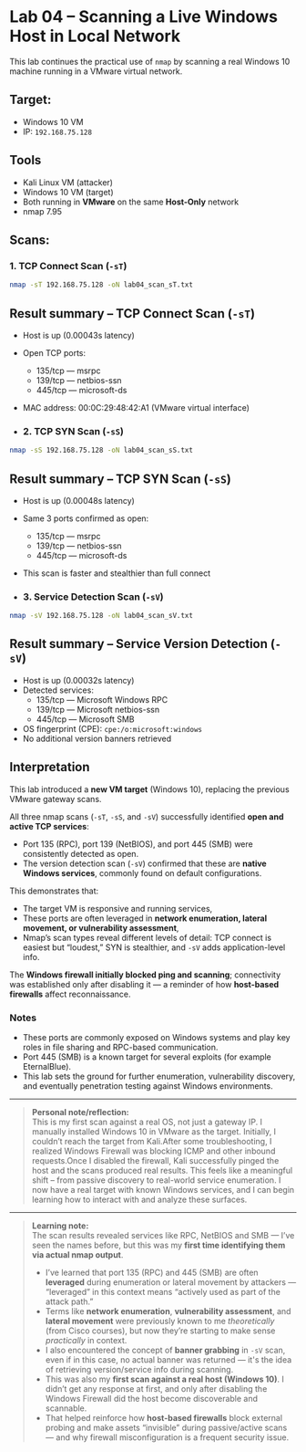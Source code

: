 # Lab 04 – Scanning a Live Windows Host in Local Network

This lab continues the practical use of `nmap` by scanning a real Windows 10 machine running in a VMware virtual network.

## Target:
- Windows 10 VM
- IP: `192.168.75.128`

## Tools
- Kali Linux VM (attacker)
- Windows 10 VM (target)
- Both running in **VMware** on the same **Host-Only** network
- nmap 7.95

## Scans:

### 1. TCP Connect Scan (`-sT`)
```bash
nmap -sT 192.168.75.128 -oN lab04_scan_sT.txt
```
## Result summary – TCP Connect Scan (`-sT`)
- Host is up (0.00043s latency)
- Open TCP ports:
  - 135/tcp — msrpc
  - 139/tcp — netbios-ssn
  - 445/tcp — microsoft-ds
- MAC address: 00:0C:29:48:42:A1 (VMware virtual interface)

- ### 2. TCP SYN Scan (`-sS`)
```bash
nmap -sS 192.168.75.128 -oN lab04_scan_sS.txt
```
## Result summary – TCP SYN Scan (`-sS`)
- Host is up (0.00048s latency)
- Same 3 ports confirmed as open:
  - 135/tcp — msrpc
  - 139/tcp — netbios-ssn
  - 445/tcp — microsoft-ds
- This scan is faster and stealthier than full connect

- ### 3. Service Detection Scan (`-sV`)
```bash
nmap -sV 192.168.75.128 -oN lab04_scan_sV.txt
```
## Result summary – Service Version Detection (`-sV`)
- Host is up (0.00032s latency)
- Detected services:
  - 135/tcp — Microsoft Windows RPC
  - 139/tcp — Microsoft netbios-ssn
  - 445/tcp — Microsoft SMB
- OS fingerprint (CPE): `cpe:/o:microsoft:windows`
- No additional version banners retrieved

## Interpretation
This lab introduced a **new VM target** (Windows 10), replacing the previous VMware gateway scans.

All three nmap scans (`-sT`, `-sS`, and `-sV`) successfully identified **open and active TCP services**:
- Port 135 (RPC), port 139 (NetBIOS), and port 445 (SMB) were consistently detected as open.
- The version detection scan (`-sV`) confirmed that these are **native Windows services**, commonly found on default configurations.

This demonstrates that:
- The target VM is responsive and running services,
- These ports are often leveraged in **network enumeration, lateral movement, or vulnerability assessment**,
- Nmap’s scan types reveal different levels of detail: TCP connect is easiest but “loudest,” SYN is stealthier, and `-sV` adds application-level info.

The **Windows firewall initially blocked ping and scanning**; connectivity was established only after disabling it — a reminder of how **host-based firewalls** affect reconnaissance.


### Notes
- These ports are commonly exposed on Windows systems and play key roles in file sharing and RPC-based communication.
- Port 445 (SMB) is a known target for several exploits (for example EternalBlue).
- This lab sets the ground for further enumeration, vulnerability discovery, and eventually penetration testing against Windows environments.
---
> **Personal note/reflection:**  
> This is my first scan against a real OS, not just a gateway IP. I manually installed Windows 10 in VMware as the target. Initially, I couldn’t reach the target from Kali.After some troubleshooting, I realized Windows Firewall was blocking ICMP and other inbound requests.Once I disabled the firewall, Kali successfully pinged the host and the scans produced real results.
This feels like a meaningful shift – from passive discovery to real-world service enumeration. I now have a real target with known Windows services, and I can begin learning how to interact with and analyze these surfaces.
---
> **Learning note:**  
> The scan results revealed services like RPC, NetBIOS and SMB — I’ve seen the names before, but this was my **first time identifying them via actual nmap output**.  
> - I’ve learned that port 135 (RPC) and 445 (SMB) are often **leveraged** during enumeration or lateral movement by attackers — “leveraged” in this context means “actively used as part of the attack path.”  
> - Terms like **network enumeration**, **vulnerability assessment**, and **lateral movement** were previously known to me *theoretically* (from Cisco courses), but now they’re starting to make sense *practically* in context.  
> - I also encountered the concept of **banner grabbing** in `-sV` scan, even if in this case, no actual banner was returned — it's the idea of retrieving version/service info during scanning.  
> - This was also my **first scan against a real host (Windows 10)**. I didn’t get any response at first, and only after disabling the Windows Firewall did the host become discoverable and scannable.  
> - That helped reinforce how **host-based firewalls** block external probing and make assets “invisible” during passive/active scans — and why firewall misconfiguration is a frequent security issue.
